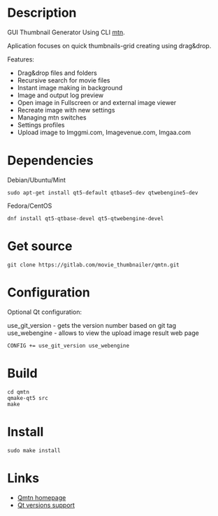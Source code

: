 Description
============

GUI Thumbnail Generator Using CLI [mtn](https://gitlab.com/movie_thumbnailer/mtn/wikis/home/).

Aplication focuses on quick thumbnails-grid creating using drag&drop.

Features:
- Drag&drop files and folders
- Recursive search for movie files
- Instant image making in background
- Image and output log preview
- Open image in Fullscreen or and external image viewer
- Recreate image with new settings
- Managing mtn switches
- Settings profiles
- Upload image to Imggmi.com, Imagevenue.com, Imgaa.com


Dependencies
============
Debian/Ubuntu/Mint

    sudo apt-get install qt5-default qtbase5-dev qtwebengine5-dev
Fedora/CentOS

    dnf install qt5-qtbase-devel qt5-qtwebengine-devel

Get source
==========

    git clone https://gitlab.com/movie_thumbnailer/qmtn.git


Configuration
=============
Optional Qt configuration:

use_git_version - gets the version number based on git tag  
use_webengine - allows to view the upload image result web page  

    CONFIG += use_git_version use_webengine

Build
=====
    cd qmtn
    qmake-qt5 src
    make


Install
=======
    sudo make install

Links
=====
* [Qmtn homepage](https://gitlab.com/movie_thumbnailer/qmtn/wikis)
* [Qt versions support](https://en.wikipedia.org/wiki/Qt_version_history)

